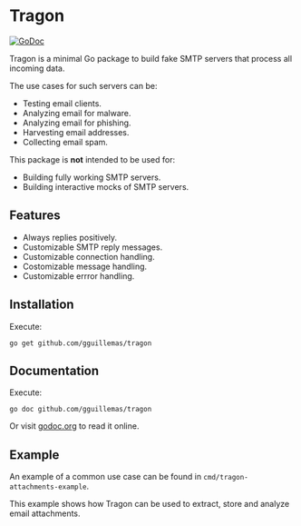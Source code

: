 # Tragon

[![GoDoc](https://godoc.org/github.com/gguillemas/tragon?status.svg)](https://godoc.org/github.com/gguillemas/tragon)

Tragon is a minimal Go package to build fake SMTP servers that process all incoming data.

The use cases for such servers can be:

- Testing email clients.
- Analyzing email for malware.
- Analyzing email for phishing.
- Harvesting email addresses.
- Collecting email spam.

This package is **not** intended to be used for:

- Building fully working SMTP servers.
- Building interactive mocks of SMTP servers.

## Features

- Always replies positively.
- Customizable SMTP reply messages.
- Customizable connection handling.
- Costomizable message handling.
- Customizable errror handling.

## Installation

Execute:

```
go get github.com/gguillemas/tragon
```

## Documentation

Execute:

```
go doc github.com/gguillemas/tragon
```

Or visit [godoc.org](https://godoc.org/github.com/gguillemas/tragon) to read it online.

## Example

An example of a common use case can be found in `cmd/tragon-attachments-example`.

This example shows how Tragon can be used to extract, store and analyze email attachments.

